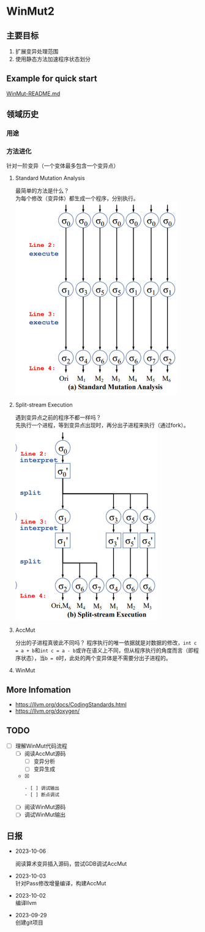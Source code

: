 # WinMut2

## 主要目标

1. 扩展变异处理范围
2. 使用静态方法加速程序状态划分

## Example for quick start

[WinMut-README.md](WinMut-README.md)

## 领域历史

### 用途

### 方法进化

针对一阶变异（一个变体最多包含一个变异点）

1. Standard Mutation Analysis

   最简单的方法是什么？  
   为每个修改（变异体）都生成一个程序，分别执行。  
   ![Standard Mutation Analysis](image.png)

2. Split-stream Execution

   遇到变异点之前的程序不都一样吗？  
   先执行一个进程，等到变异点出现时，再分出子进程来执行（通过fork）。  
   ![Alt text](image-1.png)

3. AccMut  

   分出的子进程真彼此不同吗？
   程序执行的唯一依据就是对数据的修改，`int c = a + b`和`int c = a - b`或许在语义上不同，但从程序执行的角度而言（即程序状态），当`b = 0`时，此处的两个变异体是不需要分出子进程的。

4. WinMut

## More Infomation

- <https://llvm.org/docs/CodingStandards.html>
- <https://llvm.org/doxygen/>

## TODO

- [ ] 理解WinMut代码流程
  - [ ] 阅读AccMut源码
    - [ ] 变异分析
    - [ ] 变异生成
  - [x] ~~~调试AccMut输出（放弃调试链接问题，直接调试WinMut代码输出）~~~
    - [ ] 调试输出
    - [ ] 断点调试
  - [ ] 阅读WinMut源码
  - [ ] 调试WinMut输出

## 日报

- 2023-10-06

  阅读算术变异插入源码，尝试GDB调试AccMut

- 2023-10-03  
  针对Pass修改增量编译，构建AccMut

- 2023-10-02  
  编译llvm

- 2023-09-29  
  创建git项目
